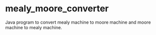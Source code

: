 # mealy_moore_converter
Java program to convert mealy machine to moore machine and moore machine to mealy machine.
